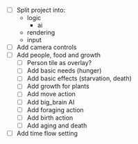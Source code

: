 - [ ] Split project into:
  - logic
    - ai
  - rendering
  - input
- [ ] Add camera controls
- [ ] Add people, food and growth
  - [ ] Person tile as overlay?
  - [ ] Add basic needs (hunger)
  - [ ] Add basic effects (starvation, death)
  - [ ] Add growth for plants
  - [ ] Add move action
  - [ ] Add big_brain AI
  - [ ] Add foraging action
  - [ ] Add birth action
  - [ ] Add aging and death
- [ ] Add time flow setting
